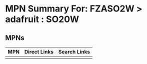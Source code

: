 



# MPN Summary For: FZASO2W > adafruit : SO20W

## MPNs
  

|MPN|Direct Links|Search Links|
| :--- | :--- | :--- |
||||
